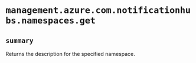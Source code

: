 # `management.azure.com.notificationhubs.namespaces.get`

## `summary`
Returns the description for the specified namespace.


